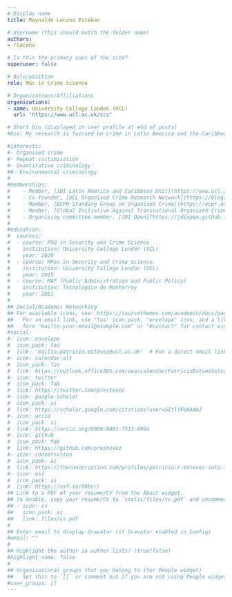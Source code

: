 ```yaml
---
# Display name
title: Reynaldo Lecona Esteban

# Username (this should match the folder name)
authors:
- rlecona

# Is this the primary user of the site?
superuser: false

# Role/position
role: MSc in Crime Science

# Organizations/Affiliations
organizations:
- name: University College London (UCL)
  url: "https://www.ucl.ac.uk/scs"

# Short bio (displayed in user profile at end of posts)
#bio: My research is focused on crime in Latin America and the Caribbean, spanning topics such as organised crime, repeat victimisation, quantitative criminology, crime prevention, and the nexus between crime and public policy.

#interests:
#- Organised crime
#- Repeat victimisation
#- Quantitative criminology
##- Environmental criminology
#
#memberships:
#    - Member, [JDI Latin America and Caribbean Unit](https://www.ucl.ac.uk/jill-dando-institute/research/jdi-latam)
#    - Co-founder, [UCL Organised Crime Research Network](https://blogs.ucl.ac.uk/organised-crime/about-ocrn/)
#    - Member, [ECPR Standing Group on Organised Crime](https://ecpr.eu/profile/PatricioRodrigoEst%C3%A9vezSoto)
#    - Member, [Global Initiative Against Transnational Organized Crime](https://globalinitiative.net/) [Network of Experts](https://globalinitiative.net/profile/patricio-r-estevez-soto/)
#    - Organising committee member, [JDI Open](https://jdiopen.github.io/)
#
#education:
#  courses:
#  - course: PhD in Security and Crime Science
#    institution: University College London (UCL)
#    year: 2020
#  - course: MRes in Security and Crime Science
#    institution: University College London (UCL)
#    year: 2015
#  - course: MAP (Public Administration and Public Policy)
#    institution: Tecnológico de Monterrey
#    year: 2011
#
## Social/Academic Networking
## For available icons, see: https://sourcethemes.com/academic/docs/page-builder/#icons
##   For an email link, use "fas" icon pack, "envelope" icon, and a link in the
##   form "mailto:your-email@example.com" or "#contact" for contact widget.
#social:
#- icon: envelope
#  icon_pack: fas
#  link: 'mailto:patricio.estevez@ucl.ac.uk'  # For a direct email link, use "mailto:test@example.org".
#- icon: calendar-alt
#  icon_pack: fas
#  link: https://outlook.office365.com/owa/calendar/PatricioEstvezSotosOfficeHours@ucl.ac.uk/bookings/
#- icon: twitter
#  icon_pack: fab
#  link: https://twitter.com/prestevez
#- icon: google-scholar
#  icon_pack: ai
#  link: https://scholar.google.com/citations?user=SZtlfFUAAAAJ
#- icon: orcid
#  icon_pack: ai
#  link: https://orcid.org/0000-0001-7513-6904
#- icon: github
#  icon_pack: fab
#  link: https://github.com/prestevez
#- icon: conversation
#  icon_pack: ai
#  link: https://theconversation.com/profiles/patricio-r-estevez-soto-376595/articles
#- icon: osf
#  icon_pack: ai
#  link: https://osf.io/f9bcr/
## Link to a PDF of your resume/CV from the About widget.
## To enable, copy your resume/CV to `static/files/cv.pdf` and uncomment the lines below.
## - icon: cv
##   icon_pack: ai
##   link: files/cv.pdf
#
## Enter email to display Gravatar (if Gravatar enabled in Config)
#email: ""
#
## Highlight the author in author lists? (true/false)
#highlight_name: false
#
## Organizational groups that you belong to (for People widget)
##   Set this to `[]` or comment out if you are not using People widget.
#user_groups: []
---
```


